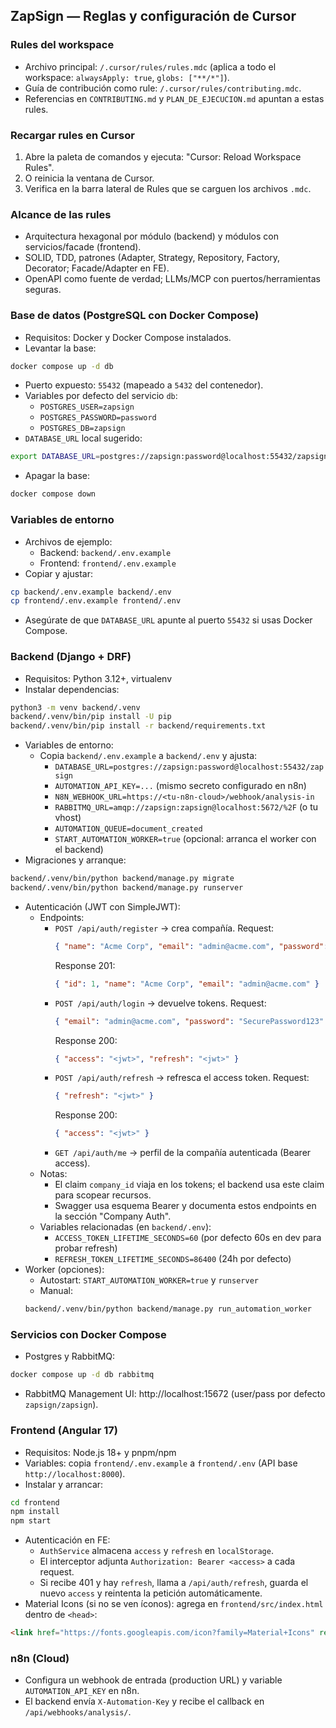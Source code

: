 ## ZapSign — Reglas y configuración de Cursor

### Rules del workspace
- Archivo principal: `/.cursor/rules/rules.mdc` (aplica a todo el workspace: `alwaysApply: true`, `globs: ["**/*"]`).
- Guía de contribución como rule: `/.cursor/rules/contributing.mdc`.
- Referencias en `CONTRIBUTING.md` y `PLAN_DE_EJECUCION.md` apuntan a estas rules.

### Recargar rules en Cursor
1. Abre la paleta de comandos y ejecuta: "Cursor: Reload Workspace Rules".
2. O reinicia la ventana de Cursor.
3. Verifica en la barra lateral de Rules que se carguen los archivos `.mdc`.

### Alcance de las rules
- Arquitectura hexagonal por módulo (backend) y módulos con servicios/facade (frontend).
- SOLID, TDD, patrones (Adapter, Strategy, Repository, Factory, Decorator; Facade/Adapter en FE).
- OpenAPI como fuente de verdad; LLMs/MCP con puertos/herramientas seguras.

### Base de datos (PostgreSQL con Docker Compose)
- Requisitos: Docker y Docker Compose instalados.
- Levantar la base:
```bash
docker compose up -d db
```
- Puerto expuesto: `55432` (mapeado a `5432` del contenedor).
- Variables por defecto del servicio `db`:
  - `POSTGRES_USER=zapsign`
  - `POSTGRES_PASSWORD=password`
  - `POSTGRES_DB=zapsign`
- `DATABASE_URL` local sugerido:
```bash
export DATABASE_URL=postgres://zapsign:password@localhost:55432/zapsign
```
- Apagar la base:
```bash
docker compose down
```

### Variables de entorno
- Archivos de ejemplo:
  - Backend: `backend/.env.example`
  - Frontend: `frontend/.env.example`
- Copiar y ajustar:
```bash
cp backend/.env.example backend/.env
cp frontend/.env.example frontend/.env
```
- Asegúrate de que `DATABASE_URL` apunte al puerto `55432` si usas Docker Compose.

### Backend (Django + DRF)
- Requisitos: Python 3.12+, virtualenv
- Instalar dependencias:
```bash
python3 -m venv backend/.venv
backend/.venv/bin/pip install -U pip
backend/.venv/bin/pip install -r backend/requirements.txt
```
- Variables de entorno:
  - Copia `backend/.env.example` a `backend/.env` y ajusta:
    - `DATABASE_URL=postgres://zapsign:password@localhost:55432/zapsign`
    - `AUTOMATION_API_KEY=...` (mismo secreto configurado en n8n)
    - `N8N_WEBHOOK_URL=https://<tu-n8n-cloud>/webhook/analysis-in`
    - `RABBITMQ_URL=amqp://zapsign:zapsign@localhost:5672/%2F` (o tu vhost)
    - `AUTOMATION_QUEUE=document_created`
    - `START_AUTOMATION_WORKER=true` (opcional: arranca el worker con el backend)
- Migraciones y arranque:
```bash
backend/.venv/bin/python backend/manage.py migrate
backend/.venv/bin/python backend/manage.py runserver
```
- Autenticación (JWT con SimpleJWT):
  - Endpoints:
    - `POST /api/auth/register` → crea compañía. Request:
      ```json
      { "name": "Acme Corp", "email": "admin@acme.com", "password": "SecurePassword123" }
      ```
      Response 201:
      ```json
      { "id": 1, "name": "Acme Corp", "email": "admin@acme.com" }
      ```
    - `POST /api/auth/login` → devuelve tokens. Request:
      ```json
      { "email": "admin@acme.com", "password": "SecurePassword123" }
      ```
      Response 200:
      ```json
      { "access": "<jwt>", "refresh": "<jwt>" }
      ```
    - `POST /api/auth/refresh` → refresca el access token. Request:
      ```json
      { "refresh": "<jwt>" }
      ```
      Response 200:
      ```json
      { "access": "<jwt>" }
      ```
    - `GET /api/auth/me` → perfil de la compañía autenticada (Bearer access).
  - Notas:
    - El claim `company_id` viaja en los tokens; el backend usa este claim para scopear recursos.
    - Swagger usa esquema Bearer y documenta estos endpoints en la sección "Company Auth".
  - Variables relacionadas (en `backend/.env`):
    - `ACCESS_TOKEN_LIFETIME_SECONDS=60` (por defecto 60s en dev para probar refresh)
    - `REFRESH_TOKEN_LIFETIME_SECONDS=86400` (24h por defecto)
- Worker (opciones):
  - Autostart: `START_AUTOMATION_WORKER=true` y `runserver`
  - Manual:
  ```bash
  backend/.venv/bin/python backend/manage.py run_automation_worker
  ```

### Servicios con Docker Compose
- Postgres y RabbitMQ:
```bash
docker compose up -d db rabbitmq
```
- RabbitMQ Management UI: http://localhost:15672 (user/pass por defecto `zapsign/zapsign`).

### Frontend (Angular 17)
- Requisitos: Node.js 18+ y pnpm/npm
- Variables: copia `frontend/.env.example` a `frontend/.env` (API base `http://localhost:8000`).
- Instalar y arrancar:
```bash
cd frontend
npm install
npm start
```
- Autenticación en FE:
  - `AuthService` almacena `access` y `refresh` en `localStorage`.
  - El interceptor adjunta `Authorization: Bearer <access>` a cada request.
  - Si recibe 401 y hay `refresh`, llama a `/api/auth/refresh`, guarda el nuevo `access` y reintenta la petición automáticamente.
- Material Icons (si no se ven íconos): agrega en `frontend/src/index.html` dentro de `<head>`:
```html
<link href="https://fonts.googleapis.com/icon?family=Material+Icons" rel="stylesheet">
```

### n8n (Cloud)
- Configura un webhook de entrada (production URL) y variable `AUTOMATION_API_KEY` en n8n.
- El backend envía `X-Automation-Key` y recibe el callback en `/api/webhooks/analysis/`.


